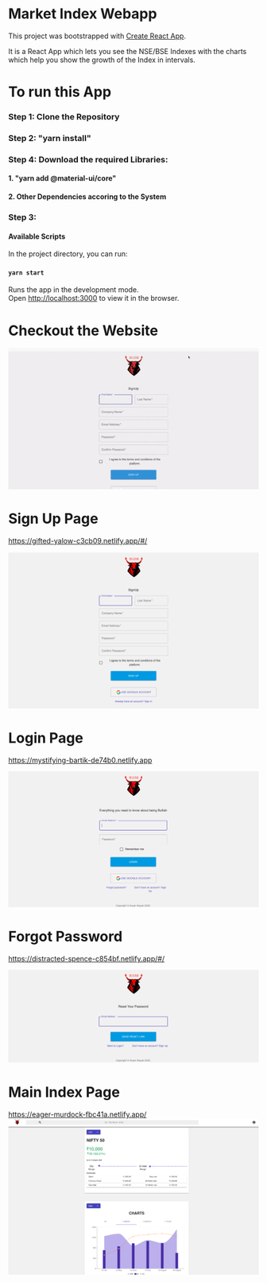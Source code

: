 # Market Index Webapp

This project was bootstrapped with [Create React App](https://github.com/facebook/create-react-app).

It is a React App which lets you see the NSE/BSE Indexes with the charts which help you show the growth of the Index in intervals. 

# To run this App

### Step 1: Clone the Repository

### Step 2: "yarn install" 

### Step 4: Download the required Libraries:

#### 1. "yarn add @material-ui/core"

#### 2. Other Dependencies accoring to the System 

### Step 3:

#### Available Scripts

In the project directory, you can run:

#### `yarn start`

Runs the app in the development mode.<br />
Open [http://localhost:3000](http://localhost:3000) to view it in the browser.

# Checkout the Website
![MarketIndex](demo.gif)



# Sign Up Page
https://gifted-yalow-c3cb09.netlify.app/#/

![Image of Signup](Signup.png)

# Login Page
https://mystifying-bartik-de74b0.netlify.app

![Image of Login](login.png)

# Forgot Password
https://distracted-spence-c854bf.netlify.app/#/

![Image of Forgot Password](forgotpassword.png)


# Main Index Page
https://eager-murdock-fbc41a.netlify.app/
![Image of Index](Dashboard.png)







